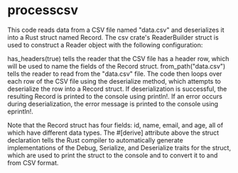 # processcsv
This code reads data from a CSV file named "data.csv" and deserializes it into a Rust struct named Record. The csv crate's ReaderBuilder struct is used to construct a Reader object with the following configuration:

has_headers(true) tells the reader that the CSV file has a header row, which will be used to name the fields of the Record struct.
from_path("data.csv") tells the reader to read from the "data.csv" file.
The code then loops over each row of the CSV file using the deserialize method, which attempts to deserialize the row into a Record struct. If deserialization is successful, the resulting Record is printed to the console using println!. If an error occurs during deserialization, the error message is printed to the console using eprintln!.

Note that the Record struct has four fields: id, name, email, and age, all of which have different data types. The #[derive] attribute above the struct declaration tells the Rust compiler to automatically generate implementations of the Debug, Serialize, and Deserialize traits for the struct, which are used to print the struct to the console and to convert it to and from CSV format.
